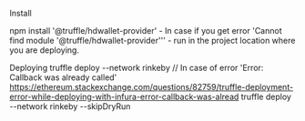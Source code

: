 Install

npm install '@truffle/hdwallet-provider' - In case if you get error 'Cannot find module '@truffle/hdwallet-provider''' - run in the project location where you are deploying.

Deploying
truffle deploy --network rinkeby
// In case of error 'Error: Callback was already called'
https://ethereum.stackexchange.com/questions/82759/truffle-deployment-error-while-deploying-with-infura-error-callback-was-alread
truffle deploy --network rinkeby --skipDryRun
